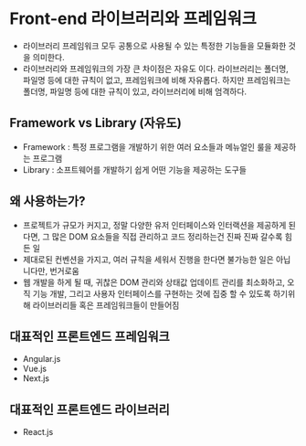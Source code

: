 # Front-end 라이브러리와 프레임워크

- 라이브러리 프레임워크 모두 공통으로 사용될 수 있는 특정한 기능들을 모듈화한 것을 의미한다.
- 라이브러리와 프레임워크의 가장 큰 차이점은 자유도 이다. 라이브러리는 폴더명, 파일명 등에 대한 규칙이 없고, 프레임워크에 비해 자유롭다. 하지만 프레임워크는 폴더명, 파일명 등에 대한 규칙이 있고, 라이브러리에 비해 엄격하다.

## Framework vs Library (자유도)

- Framework : 특정 프로그램을 개발하기 위한 여러 요소들과 메뉴얼인 룰을 제공하는 프로그램
- Library : 소프트웨어를 개발하기 쉽게 어떤 기능을 제공하는 도구들

## 왜 사용하는가?

- 프로젝트가 규모가 커지고, 정말 다양한 유저 인터페이스와 인터랙션을 제공하게 된다면, 그 많은 DOM 요소들을 직접 관리하고 코드 정리하는건 진짜 진짜 갈수록 힘든 일
- 제대로된 컨벤션을 가지고, 여러 규칙을 세워서 진행을 한다면 불가능한 일은 아닙니다만, 번거로움
- 웹 개발을 하게 될 때, 귀찮은 DOM 관리와 상태값 업데이트 관리를 최소화하고, 오직 기능 개발, 그리고 사용자 인터페이스를 구현하는 것에 집중 할 수 있도록 하기위해 라이브러리들 혹은 프레임워크들이 만들어짐

## 대표적인 프론트엔드 프레임워크

- Angular.js
- Vue.js
- Next.js

## 대표적인 프론트엔드 라이브러리

- React.js
